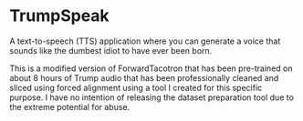 # TrumpSpeak

A text-to-speech (TTS) application where you can generate a voice that sounds like the dumbest idiot to have ever been born.

This is a modified version of ForwardTacotron that has been pre-trained on about 8 hours of Trump audio that has been professionally cleaned and sliced using forced alignment using a tool I created for this specific purpose. I have no intention of releasing the dataset preparation tool due to the extreme potential for abuse.
